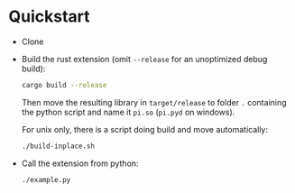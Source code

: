 # Quickstart

* Clone
* Build the rust extension (omit `--release` for an unoptimized debug
  build):
  ```bash
  cargo build --release
  ```
  Then move the resulting library in `target/release` to folder
   `.` containing the python script and name it `pi.so`
  (`pi.pyd` on windows).
  
  For unix only, there is a script doing build and move
  automatically:
  
  ```bash
  ./build-inplace.sh
  ```

* Call the extension from python:
  ```bash
  ./example.py
  ```
